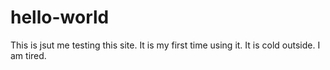 # hello-world


This is jsut me testing this site. It is my first time using it. It is cold outside. I am tired.
